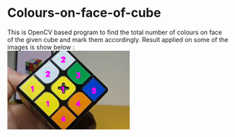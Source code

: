 # Colours-on-face-of-cube
This is OpenCV based program to find the total number of colours on face of the given cube and mark them accordingly.
Result applied on some of the images is show below :</br>
![plot](https://github.com/scoooobydoo/Colours-on-face-of-cube/blob/main/Images%20with%20results/cube9result.PNG)
